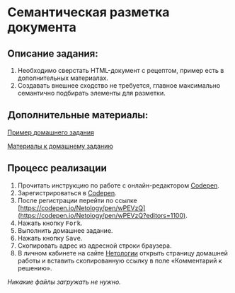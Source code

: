 Семантическая разметка документа
===

## Описание задания:

1. Необходимо сверстать HTML-документ с рецептом, пример есть в дополнительных материалах.
2. Создавать внешнее сходство не требуется, главное максимально семантично подбирать элементы для разметки.

## Дополнительные материалы:

[Пример домашнего задания](resourses/semantics.doc)

[Материалы к домашнему заданию](resourses/hw_semantics.zip)

## Процесс реализации

1. Прочитать инструкцию по работе с онлайн-редактором [Codepen](https://netology-university.bitbucket.io/guides/wm/codepen-guide/).
2. Зарегистрироваться в [Codepen](https://codepen.io).
3. После регистрации перейти по ссылке [https://codepen.io/Netology/pen/wPEVzQ](https://codepen.io/Netology/pen/wPEVzQ?editors=1100).
4. Нажать кнопку <kbd>Fork</kbd>.
5. Выполнить домашнее задание.
6. Нажать кнопку <kbd>Save</kbd>.
7. Скопировать адрес из адресной строки браузера.
8. В личном кабинете на сайте [Нетологии](https://netology.ru/) открыть страницу домашней работы и вставить скопированную ссылку в поле «Комментарий к решению».

*Никакие файлы загружать не нужно.*
